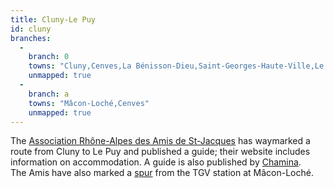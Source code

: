 ```yaml
---
title: Cluny-Le Puy
id: cluny
branches:
  -
    branch: 0
    towns: "Cluny,Cenves,La Bénisson-Dieu,Saint-Georges-Haute-Ville,Le Puy-en-Velay"
    unmapped: true
  -
    branch: a
    towns: "Mâcon-Loché,Cenves"
    unmapped: true
---
```


The [Association Rhône-Alpes des Amis de St-Jacques][0] has waymarked a route from Cluny to Le Puy and published a guide; their website includes information on accommodation. A guide is also published by [Chamina][1].  
The Amis have also marked a [spur][2] from the TGV station at Mâcon-Loché.

[0]: http://chemins.amis-st-jacques.org/?page_id=4
[1]: http://www.chamina.com
[2]: http://chemins.amis-st-jacques.org/?page_id=8